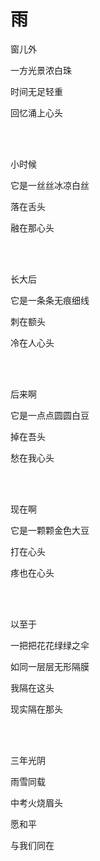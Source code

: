 # 雨

窗儿外

一方光景浓白珠

时间无足轻重

回忆涌上心头

<br /> <br />

小时候

它是一丝丝冰凉白丝

落在舌头

融在那心头

<br /> <br />

长大后

它是一条条无痕细线

刺在额头

冷在人心头

<br /> <br />

后来啊

它是一点点圆圆白豆

掉在吾头

愁在我心头

<br /> <br />

现在啊

它是一颗颗金色大豆

打在心头

疼也在心头

<br /> <br />

以至于

一把把花花绿绿之伞

如同一层层无形隔膜

我隔在这头

现实隔在那头

<br /> <br />

三年光阴

雨雪同载

中考火烧眉头

愿和平

与我们同在
